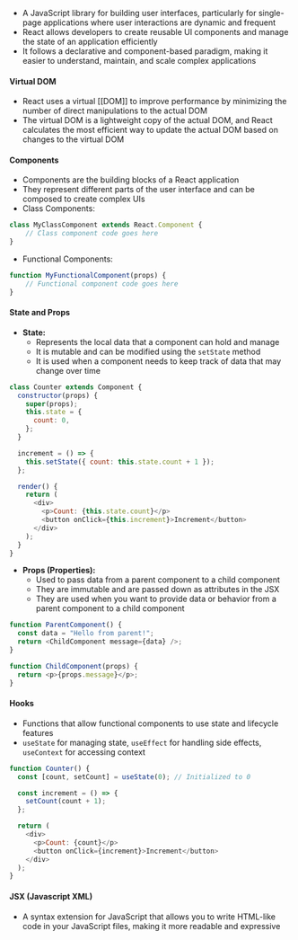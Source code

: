 - A JavaScript library for building user interfaces, particularly for single-page applications where user interactions are dynamic and frequent
- React allows developers to create reusable UI components and manage the state of an application efficiently
- It follows a declarative and component-based paradigm, making it easier to understand, maintain, and scale complex applications

#### Virtual DOM
- React uses a virtual [[DOM]] to improve performance by minimizing the number of direct manipulations to the actual DOM
- The virtual DOM is a lightweight copy of the actual DOM, and React calculates the most efficient way to update the actual DOM based on changes to the virtual DOM

#### Components
- Components are the building blocks of a React application
- They represent different parts of the user interface and can be composed to create complex UIs
- Class Components:
```js
class MyClassComponent extends React.Component { 
	// Class component code goes here 
}
```
- Functional Components:  
```js
function MyFunctionalComponent(props) { 
	// Functional component code goes here 
}
```

#### State and Props

- **State:** 
	- Represents the local data that a component can hold and manage
	- It is mutable and can be modified using the `setState` method
	- It is used when a component needs to keep track of data that may change over time
	  
```js
class Counter extends Component {
  constructor(props) {
    super(props);
    this.state = {
      count: 0,
    };
  }

  increment = () => {
    this.setState({ count: this.state.count + 1 });
  };

  render() {
    return (
      <div>
        <p>Count: {this.state.count}</p>
        <button onClick={this.increment}>Increment</button>
      </div>
    );
  }
}
```

- **Props (Properties):** 
	- Used to pass data from a parent component to a child component
	- They are immutable and are passed down as attributes in the JSX
	- They are used when you want to provide data or behavior from a parent component to a child component

```js
function ParentComponent() {
  const data = "Hello from parent!";
  return <ChildComponent message={data} />;
}

function ChildComponent(props) {
  return <p>{props.message}</p>;
}
```

#### Hooks
- Functions that allow functional components to use state and lifecycle features
- `useState` for managing state, `useEffect` for handling side effects, `useContext` for accessing context

```js
function Counter() {
  const [count, setCount] = useState(0); // Initialized to 0

  const increment = () => {
    setCount(count + 1);
  };

  return (
    <div>
      <p>Count: {count}</p>
      <button onClick={increment}>Increment</button>
    </div>
  );
}
```

#### JSX (Javascript XML)
- A syntax extension for JavaScript that allows you to write HTML-like code in your JavaScript files, making it more readable and expressive

